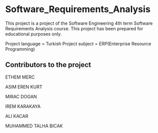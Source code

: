 # Software_Requirements_Analysis
This project is a project of the Software Engineering 4th term Software Requirements Analysis course.
This project has been prepared for educational purposes only.

Project language = Turkish
Project subject = ERP(Enterprise Resource Programming)

Contributors to the project
---------------------------
ETHEM MERC

ASIM EREN KURT 

MIRAC DOGAN

IREM KARAKAYA

ALI KACAR

MUHAMMED TALHA BICAK
